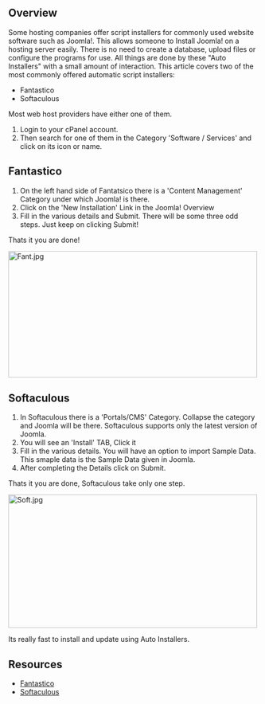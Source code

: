 <!-- Filename: Installing_Joomla_using_an_Auto_Installer / Display title: Installing Joomla using an Auto Installer -->

## Overview

Some hosting companies offer script installers for commonly used website
software such as Joomla!. This allows someone to Install Joomla! on a
hosting server easily. There is no need to create a database, upload
files or configure the programs for use. All things are done by these
"Auto Installers" with a small amount of interaction. This article
covers two of the most commonly offered automatic script installers:

- Fantastico
- Softaculous

Most web host providers have either one of them.

1.  Login to your cPanel account.
2.  Then search for one of them in the Category 'Software / Services'
    and click on its icon or name.

## Fantastico

1.  On the left hand side of Fantatsico there is a 'Content Management'
    Category under which Joomla! is there.
2.  Click on the 'New Installation' Link in the Joomla! Overview
3.  Fill in the various details and Submit. There will be some three odd
    steps. Just keep on clicking Submit!

Thats it you are done!

<img src="https://docs.joomla.org/images/f/fb/Fant.jpg" decoding="async"
data-file-width="500" data-file-height="254" width="500" height="254"
alt="Fant.jpg" />

## Softaculous

1.  In Softaculous there is a 'Portals/CMS' Category. Collapse the
    category and Joomla will be there. Softaculous supports only the
    latest version of Joomla.
2.  You will see an 'Install' TAB, Click it
3.  Fill in the various details. You will have an option to import
    Sample Data. This smaple data is the Sample Data given in Joomla.
4.  After completing the Details click on Submit.

Thats it you are done, Softaculous take only one step.

<img src="https://docs.joomla.org/images/a/a2/Soft.jpg" decoding="async"
data-file-width="500" data-file-height="268" width="500" height="268"
alt="Soft.jpg" />

Its really fast to install and update using Auto Installers.

## Resources

- <a href="http://www.netenberg.com" class="external text" target="_blank"
  rel="nofollow noreferrer noopener">Fantastico</a>
- <a href="http://www.softaculous.com" class="external text"
  target="_blank" rel="nofollow noreferrer noopener">Softaculous</a>
